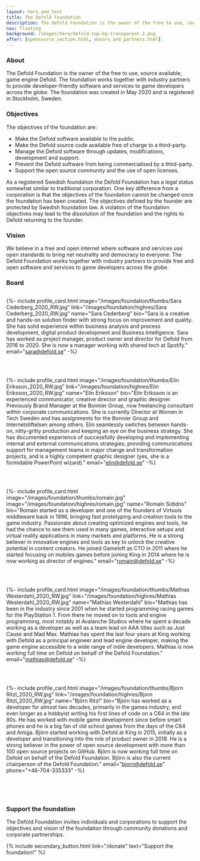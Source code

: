 ```yaml
---
layout: hero_and_text
title: The Defold Foundation
description: The Defold Foundation is the owner of the free to use, source available, game engine Defold. Learn about the foundation objectives and get to know the foundation board members.
nav: floating
background: /images/hero/defold-top-bg-transparent-2.png
after: [opensource_section.html, donors_and_partners.html]
---
```


### About
The Defold Foundation is the owner of the free to use, source available, game engine Defold. The foundation works together with industry partners to provide developer-friendly software and services to game developers across the globe. The foundation was created in May 2020 and is registered in Stockholm, Sweden.

### Objectives
The objectives of the foundation are:

* Make the Defold software available to the public.
* Make the Defold source code available free of charge to a third-party.
* Manage the Defold software through updates, modifications, development and support.
* Prevent the Defold software from being commercialised by a third-party.
* Support the open source community and the use of open licenses.

As a registered Swedish foundation the Defold Foundation has a legal status somewhat similar to traditional corporation. One key difference from a corporation is that the objectives of the foundation cannot be changed once the foundation has been created. The objectives defined by the founder are protected by Swedish foundation law. A violation of the foundation objectives may lead to the dissolution of the foundation and the rights to Defold returning to the founder.

### Vision
We believe in a free and open internet where software and services use open standards to bring net neutrality and democracy to everyone. The Defold Foundation works together with industry partners to provide free and open software and services to game developers across the globe.

### Board

<div style="display: grid; grid-template-columns: repeat(auto-fit, minmax(300px, 1fr)); grid-gap: 2rem; padding: 0px;">

{%- include profile_card.html
	image="/images/foundation/thumbs/Sara Cederberg_2020_RW.jpg"
	link="/images/foundation/highres/Sara Cederberg_2020_RW.jpg"
	name="Sara Cederberg"
	bio="Sara is a creative and hands-on solution finder with strong focus on improvement and quality. She has solid experience within business analysis and process development, digital product development and Business Intelligence. Sara has worked as project manager, product owner and director for Defold from 2016 to 2020. She is now a manager working with shared tech at Spotify."
	email="sara@defold.se"
-%}

{%- include profile_card.html
	image="/images/foundation/thumbs/Elin Eriksson_2020_RW.jpg"
	link="/images/foundation/highres/Elin Eriksson_2020_RW.jpg"
	name="Elin Eriksson"
	bio="Elin Eriksson is an experienced communicator, creative director and graphic designer. Previously Brand Manager at the Bonnier Group, now freelancing consultant within corporate communications. She is currently Director at Women in Tech Sweden and has assignments for the Bonnier Group and Internetstiftelsen among others. Elin seamlessly switches between hands-on, nitty-gritty production and keeping an eye on the business strategy. She has documented experience of successfully developing and implementing internal and external communications strategies, providing communications support for management teams in major change and transformation projects, and is a highly competent graphic designer (yes, she is a formidable PowerPoint wizard)."
	email="elin@defold.se"
-%}

{%- include profile_card.html
	image="/images/foundation/thumbs/romain.jpg"
	image="/images/foundation/highres/romain.jpg"
	name="Romain Sididris"
	bio="Romain started as a developer and one of the founders of Virtools middleware back in 1996, bringing fast prototyping and creation tools to the game industry. Passionate about creating optimized engines and tools, he had the chance to see them used in many games, interactive setups and virtual reality applications in many markets and platforms. He is a strong believer in innovative engines and tools as key to unlock the creative potential in content creators. He joined Gameloft as CTO in 2011 where he started focusing on mobiles games before joining King in 2014 where he is now working as director of engines."
	email="romain@defold.se"
-%}

{%- include profile_card.html
	image="/images/foundation/thumbs/Mathias Westerdahl_2020_RW.jpg"
	link="/images/foundation/highres/Mathias Westerdahl_2020_RW.jpg"
	name="Mathias Westerdahl"
	bio="Mathias has been in the industry since 2001 when he started programming racing games for the PlayStation 1. From there he moved on to tools and engine programming, most notably at Avalanche Studios where he spent a decade working as a developer as well as a team lead on AAA titles such as Just Cause and Mad Max. Mathias has spent the last four years at King working with Defold as a principal engineer and lead engine developer, making the game engine accessible to a wide range of indie developers. Mathias is now working full time on Defold on behalf of the Defold Foundation."
	email="mathias@defold.se"
-%}

{%- include profile_card.html
	image="/images/foundation/thumbs/Bjorn Ritzl_2020_RW.jpg"
	link="/images/foundation/highres/Bjorn Ritzl_2020_RW.jpg"
	name="Björn Ritzl"
	bio="Björn has worked as a developer for almost two decades, primarily in the games industry, and even longer as a hobbyist writing his first lines of code on a C64 in the late 80s. He has worked with mobile game development since before smart phones and he is a big fan of old school games from the days of the C64 and Amiga. Björn started working with Defold at King in 2015, initially as a developer and transitioning into the role of product owner in 2018. He is a strong believer in the power of open source development with more than 100 open source projects on GitHub. Björn is now working full time on Defold on behalf of the Defold Foundation. Björn is also the current chairperson of the Defold Foundation."
	email="bjorn@defold.se"
	phone="+46-704-335333"
-%}
</div>

<br/><br/>
### Support the foundation
The Defold Foundation invites individuals and corporations to support the objectives and vision of the foundation through community donations and corporate partnerships.

{% include secondary_button.html link="/donate" text="Support the foundation!" %}
